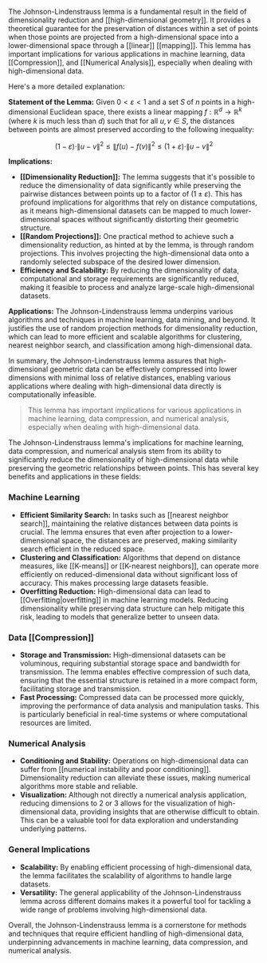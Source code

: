 The Johnson-Lindenstrauss lemma is a fundamental result in the field of dimensionality reduction and [[high-dimensional geometry]]. It provides a theoretical guarantee for the preservation of distances within a set of points when those points are projected from a high-dimensional space into a lower-dimensional space through a [[linear]] [[mapping]]. This lemma has important implications for various applications in machine learning, data [[Compression]], and [[Numerical Analysis]], especially when dealing with high-dimensional data.

Here's a more detailed explanation:

**Statement of the Lemma:**
Given $0 < \varepsilon < 1$ and a set $S$ of $n$ points in a high-dimensional Euclidean space, there exists a linear mapping $f: \mathbb{R}^d \rightarrow \mathbb{R}^k$ (where $k$ is much less than $d$) such that for all $u, v \in S$, the distances between points are almost preserved according to the following inequality:

$$
(1-\varepsilon) \cdot \|u - v\|^2 \leq \|f(u) - f(v)\|^2 \leq (1+\varepsilon) \cdot \|u - v\|^2
$$

**Implications:**
- **[[Dimensionality Reduction]]:** The lemma suggests that it's possible to reduce the dimensionality of data significantly while preserving the pairwise distances between points up to a factor of $(1 \pm \varepsilon)$. This has profound implications for algorithms that rely on distance computations, as it means high-dimensional datasets can be mapped to much lower-dimensional spaces without significantly distorting their geometric structure.
- **[[Random Projections]]:** One practical method to achieve such a dimensionality reduction, as hinted at by the lemma, is through random projections. This involves projecting the high-dimensional data onto a randomly selected subspace of the desired lower dimension.
- **Efficiency and Scalability:** By reducing the dimensionality of data, computational and storage requirements are significantly reduced, making it feasible to process and analyze large-scale high-dimensional datasets.

**Applications:**
The Johnson-Lindenstrauss lemma underpins various algorithms and techniques in machine learning, data mining, and beyond. It justifies the use of random projection methods for dimensionality reduction, which can lead to more efficient and scalable algorithms for clustering, nearest neighbor search, and classification among high-dimensional data.

In summary, the Johnson-Lindenstrauss lemma assures that high-dimensional geometric data can be effectively compressed into lower dimensions with minimal loss of relative distances, enabling various applications where dealing with high-dimensional data directly is computationally infeasible.

> This lemma has important implications for various applications in machine learning, data compression, and numerical analysis, especially when dealing with high-dimensional data.

The Johnson-Lindenstrauss lemma's implications for machine learning, data compression, and numerical analysis stem from its ability to significantly reduce the dimensionality of high-dimensional data while preserving the geometric relationships between points. This has several key benefits and applications in these fields:

### Machine Learning

- **Efficient Similarity Search:** In tasks such as [[nearest neighbor search]], maintaining the relative distances between data points is crucial. The lemma ensures that even after projection to a lower-dimensional space, the distances are preserved, making similarity search efficient in the reduced space.
- **Clustering and Classification:** Algorithms that depend on distance measures, like [[K-means]] or [[K-nearest neighbors]], can operate more efficiently on reduced-dimensional data without significant loss of accuracy. This makes processing large datasets feasible.
- **Overfitting Reduction:** High-dimensional data can lead to [[Overfitting|overfitting]] in machine learning models. Reducing dimensionality while preserving data structure can help mitigate this risk, leading to models that generalize better to unseen data.

### Data [[Compression]]

- **Storage and Transmission:** High-dimensional datasets can be voluminous, requiring substantial storage space and bandwidth for transmission. The lemma enables effective compression of such data, ensuring that the essential structure is retained in a more compact form, facilitating storage and transmission.
- **Fast Processing:** Compressed data can be processed more quickly, improving the performance of data analysis and manipulation tasks. This is particularly beneficial in real-time systems or where computational resources are limited.

### Numerical Analysis

- **Conditioning and Stability:** Operations on high-dimensional data can suffer from [[numerical instability and poor conditioning]]. Dimensionality reduction can alleviate these issues, making numerical algorithms more stable and reliable.
- **Visualization:** Although not directly a numerical analysis application, reducing dimensions to 2 or 3 allows for the visualization of high-dimensional data, providing insights that are otherwise difficult to obtain. This can be a valuable tool for data exploration and understanding underlying patterns.

### General Implications

- **Scalability:** By enabling efficient processing of high-dimensional data, the lemma facilitates the scalability of algorithms to handle large datasets.
- **Versatility:** The general applicability of the Johnson-Lindenstrauss lemma across different domains makes it a powerful tool for tackling a wide range of problems involving high-dimensional data.

Overall, the Johnson-Lindenstrauss lemma is a cornerstone for methods and techniques that require efficient handling of high-dimensional data, underpinning advancements in machine learning, data compression, and numerical analysis.